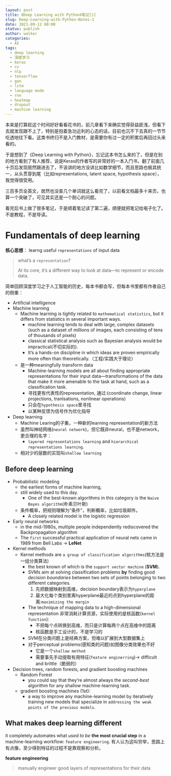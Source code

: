 ```yaml
---
layout: post
title: 《Deep Learning with Python》笔记[1]
slug: Deep-Learning-with-Python-Notes-1
date: 2021-09-12 00:00
status: publish
author: walker
categories: 
  - AI
tags:
  - deep learning
  - 深度学习
  - keras
  - cv
  - nlp
  - tensorflow
  - gan
  - lstm
  - language mode
  - rnn
  - heatmap
  - dropout
  - machine learning
---
```


本来是打算趁这个时间好好看看花书的，前几章看下来确实觉得获益匪浅，但看下去就发现跟不上了，特别是抱着急功近利的心态的话，目前也沉不下去真的一节节吃透地往下看。这类书终归不是入门教材，是需要你有过一定的积累后再回过头来看的。

于是想到了《Deep Learning with Python》，忘记这本书怎么来的了，但是在别的地方看到了有人推荐，说是Keras的作者写的非常好的一本入门书，翻了前面几十页后发现居然跟进去了，不该讲的地方没讲比如数学细节，而且思路也极其统一，从头贯穿到尾（比如representations, latent space,  hypothesis space），我觉得很受用。

三百多页全英文，居然也没查几个单词就这么看完了，以前看文档最多十来页，也算一个突破了，可见其实还是一个耐心的问题。

看完后书上做了很多笔记，于是顺着笔记读了第二遍，顺便就把笔记给电子化了。不是教程，不是导读。

# Fundamentals of deep learning

**核心思想**：
learng useful `representations` of input data
>what’s a `representation`? 
>
>At its core, it’s a different way to look at data—to represent or encode data. 

简单回顾深度学习之于人工智能的历史，每本书都会写，但每本书里都有作者自己的侧重：
* Artificial intelligence
* Machine learning
    * Machine learning is tightly related to `mathematical statistics`, but it differs from statistics in several important ways. 
        * machine learning tends to deal with large, complex datasets (such as a dataset of millions of images, each consisting of tens of thousands of pixels) 
        * classical statistical analysis such as Bayesian analysis would be impractical(不切实际的). 
        * It’s a hands-on discipline in which ideas are proven empirically more often than theoretically.（工程/实践大于理论）
    * 是一种meaningfully transform data
        * Machine-learning models are all about finding appropriate representations for their input data—transformations of the data that make it more amenable to the task at hand, such as a classification task.
        * 寻找更有代表性的representation, 通过:(coordinate change, linear projections, tranlsations, nonlinear operations)
        * 只会在`hypothesis space`里寻找
        * 以某种反馈为信号作为优化指导
* Deep learning
    * Machine Learing的子集，一种新的learning representation的新方法
    * 虽然叫神经网络(`neural network`)，但它既非neural，也不是network，更合理的名字：
        * `layered representations learning` and `hierarchical representations learning`.
    * 相对少的层数的实现叫`shallow learning`

## Before deep learning

* Probabilistic modeling
    *  the earliest forms of machine learning, 
    * still widely used to this day. 
        * One of the best-known algorithms in this category
 is the `Naive Bayes algorithm`(朴素贝叶斯)
    * 条件概率，把规则理解为“条件”，判断概率，比如垃圾邮件。
        * A closely related model is the logistic regression
* Early neural networks
    * in the mid-1980s, multiple people independently rediscovered the Backpropagation algorithm
    * The `first` successful practical application of neural nets came in 1989 from Bell Labs -> **LeNet**
* Kernel methods
    *  Kernel methods are `a group of classification algorithms`(核方法是一组分类算法)
        * the best known of which is the `support vector machine` (**SVM**).
        * SVMs aim at solving classification problems **by** finding good *decision boundaries* between two sets of points belonging to two different categories.
            1. 先把数据映射到高维，decision boundary表示为`hyperplane`
            2. 最大化每个类别里离hyperplane最近的点到hyperplane的距离:`maximizing the margin`
        * The technique of mapping data to a high-dimensional representation 非常消耗计算资源，实际使用的是核函数(`kernel function`):
            * 不把每个点转换到高维，而只是计算每两个点在高维中的距离
            * 核函数是手工设计的，不是学习的
        * SVM在分类问题上是经典方案，但难以扩展到大型数据集上
        * 对于perceptual problems(感知类的问题)如图像分类效果也不好
            * 它是一个`shallow method`
            * 需要事先手动提取有用特征(`feature enginerring`)-> difficult and  brittle（脆弱的）
* Decision trees, random forests, and gradient boosting machines
    * Random Forest
        * you could say that they’re almost always the *second-best* algorithm for any shallow machine-learning task. 
    * gradient boosting machines (1st):
        * a way to improve any machine-learning model by iteratively training new models that specialize in `addressing the weak points of the previous models`.

## What makes deep learning different

it completely automates what *used to be* **the most crucial step** in a machine-learning workflow: `feature engineering`. 有人认为这叫穷举，思路上有点像，至少得到特征的过程不是靠观察和分析。

**feature engineering**
> manually engineer good layers of representations for their data